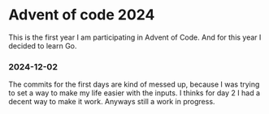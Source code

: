 # Advent of code 2024

This is the first year I am participating in Advent of Code. And for this year
I decided to learn Go.

### 2024-12-02
The commits for the first days are kind of messed up, because I was trying to set 
a way to make my life easier with the inputs. I thinks for day 2 I had a 
decent way to make it work. Anyways still a work in progress.